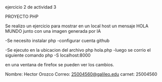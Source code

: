 ejercicio 2 de actividad 3

PROYECTO PHP

Se realizo un ejercicio para mostrar en un local host un mensaje HOLA MUNDO junto con una imagen generada por IA

-Se necesito instalar php -configurar cuenta github

-Se ejecuto en la ubicacion del archivo php hola.php
-luego se corrio el siguiente comando php -S localhost:8000

en una ventana de firefox se pueden ver los cambios.

Nombre: Hector Orozco Correo: 25004560@galileo.edu carnet: 25004560
